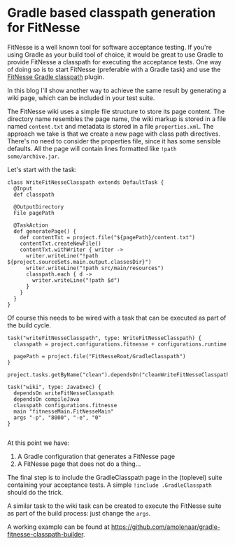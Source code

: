 # Gradle based classpath generation for FitNesse

FitNesse is a well known tool for software acceptance testing. If you're using Gradle as your build tool of choice, it would be great to use Gradle to provide FitNesse a classpath for executing the acceptance tests. One way of doing so is to start FitNesse (preferable with a Gradle task) and use the [FitNesse Gradle classpath](http://github.com/kukido/fitnesse-gradle-classpath) plugin.

In this blog I'll show another way to achieve the same result by generating a wiki page, which can be included in your test suite.

The FitNesse wiki uses a simple file structure to store its page content. The directory name resembles the page name, the wiki markup is stored in a file named `content.txt` and metadata is stored in a file `properties.xml`. The approach we take is that we create a new page with class path directives. There's no need to consider the properties file, since it has some sensible defaults. All the page will contain lines formatted like `!path some/archive.jar`.

Let's start with the task:

```
class WriteFitNesseClasspath extends DefaultTask {
  @Input
  def classpath

  @OutputDirectory
  File pagePath

  @TaskAction
  def generatePage() {
    def contentTxt = project.file("${pagePath}/content.txt")
    contentTxt.createNewFile()
    contentTxt.withWriter { writer ->
      writer.writeLine("!path ${project.sourceSets.main.output.classesDir}")
      writer.writeLine("!path src/main/resources")
      classpath.each { d ->
        writer.writeLine("!path $d")
      }
    }
  }
}
```

Of course this needs to be wired with a task that can be executed as part of the build cycle.

```
task("writeFitNesseClasspath", type: WriteFitNesseClasspath) {
  classpath = project.configurations.fitnesse + configurations.runtime

  pagePath = project.file("FitNesseRoot/GradleClasspath")
}

project.tasks.getByName("clean").dependsOn("cleanWriteFitNesseClasspath")

task("wiki", type: JavaExec) {
  dependsOn writeFitNesseClasspath
  dependsOn compileJava
  classpath configurations.fitnesse
  main "fitnesseMain.FitNesseMain"
  args "-p", "8000", "-e", "0"
}


```

At this point we have:

1. A Gradle configuration that generates a FitNesse page
2. A FitNesse page that does not do a thing...

The final step is to include the GradleClasspath page in the (toplevel) suite containing your acceptance tests. A simple `!include .GradleClasspath` should do the trick.

A similar task to the wiki task can be created to execute the FitNesse suite as part of the build process: just change the `args`.

A working example can be found at https://github.com/amolenaar/gradle-fitnesse-classpath-builder.

